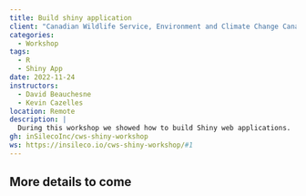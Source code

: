```yaml
---
title: Build shiny application
client: "Canadian Wildlife Service, Environment and Climate Change Canada"
categories: 
  - Workshop
tags: 
  - R 
  - Shiny App
date: 2022-11-24
instructors:
  - David Beauchesne
  - Kevin Cazelles
location: Remote
description: | 
  During this workshop we showed how to build Shiny web applications.
gh: inSilecoInc/cws-shiny-workshop
ws: https://insileco.io/cws-shiny-workshop/#1
---
```



## More details to come

